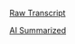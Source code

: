 [Raw Transcript](https://github.com/MCBasterSheet/MCBasterSheet/blob/main/MCB150/pages/Raw%20Transcript%201-24-2024.md)

[AI Summarized](https://github.com/MCBasterSheet/MCBasterSheet/blob/main/MCB150/pages/AI%20Summarized%201-24-2024.md)
